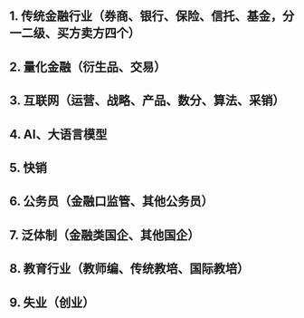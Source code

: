 ## 1. 传统金融行业（券商、银行、保险、信托、基金，分一二级、买方卖方四个）
## 2. 量化金融（衍生品、交易）
## 3. 互联网（运营、战略、产品、数分、算法、采销）
## 4. AI、大语言模型
## 5. 快销
## 6. 公务员（金融口监管、其他公务员）
## 7. 泛体制（金融类国企、其他国企）
## 8. 教育行业（教师编、传统教培、国际教培）
## 9. 失业（创业）